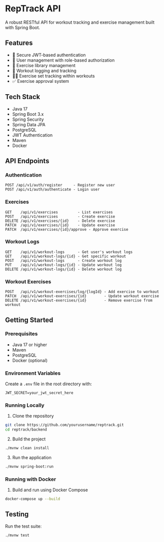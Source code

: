 # RepTrack API

A robust RESTful API for workout tracking and exercise management built with Spring Boot.

## Features

- 🔐 Secure JWT-based authentication
- 👤 User management with role-based authorization
- 💪 Exercise library management
- 📝 Workout logging and tracking
- 🏋️‍♂️ Exercise set tracking within workouts
- ✅ Exercise approval system

## Tech Stack

- Java 17
- Spring Boot 3.x
- Spring Security
- Spring Data JPA
- PostgreSQL
- JWT Authentication
- Maven
- Docker

## API Endpoints

### Authentication
```
POST /api/v1/auth/register     - Register new user
POST /api/v1/auth/authenticate - Login user
```

### Exercises
```
GET    /api/v1/exercises         - List exercises
POST   /api/v1/exercises         - Create exercise
DELETE /api/v1/exercises/{id}    - Delete exercise
PATCH  /api/v1/exercises/{id}    - Update exercise
PATCH  /api/v1/exercises/{id}/approve - Approve exercise
```

### Workout Logs
```
GET    /api/v1/workout-logs      - Get user's workout logs
GET    /api/v1/workout-logs/{id} - Get specific workout
POST   /api/v1/workout-logs      - Create workout log
PUT    /api/v1/workout-logs/{id} - Update workout log
DELETE /api/v1/workout-logs/{id} - Delete workout log
```

### Workout Exercises
```
POST   /api/v1/workout-exercises/log/{logId} - Add exercise to workout
PATCH  /api/v1/workout-exercises/{id}        - Update workout exercise
DELETE /api/v1/workout-exercises/{id}        - Remove exercise from workout
```

## Getting Started

### Prerequisites

- Java 17 or higher
- Maven
- PostgreSQL
- Docker (optional)

### Environment Variables

Create a `.env` file in the root directory with:

```env
JWT_SECRET=your_jwt_secret_here
```

### Running Locally

1. Clone the repository
```bash
git clone https://github.com/yourusername/reptrack.git
cd reptrack/backend
```

2. Build the project
```bash
./mvnw clean install
```

3. Run the application
```bash
./mvnw spring-boot:run
```

### Running with Docker

1. Build and run using Docker Compose
```bash
docker-compose up --build
```

## Testing

Run the test suite:
```bash
./mvnw test
```
